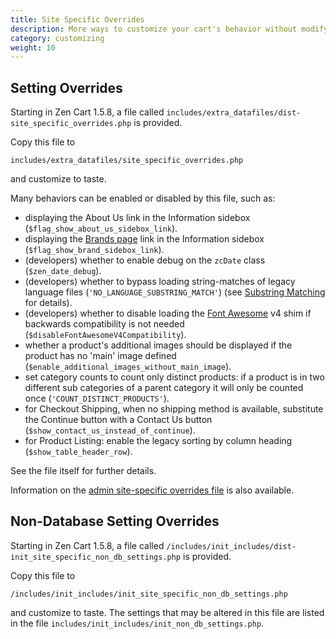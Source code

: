 ```yaml
---
title: Site Specific Overrides 
description: More ways to customize your cart's behavior without modifying core files
category: customizing
weight: 10
---
```


## Setting Overrides 

Starting in Zen Cart 1.5.8, a file called `includes/extra_datafiles/dist-site_specific_overrides.php` is provided.  

Copy this file to 

`includes/extra_datafiles/site_specific_overrides.php`

and customize to taste. 

Many behaviors can be enabled or disabled by this file, such as:

- displaying the About Us link in the Information sidebox (```$flag_show_about_us_sidebox_link```).
- displaying the [Brands page](/user/storefront_pages/brands/) link in the Information sidebox (```$flag_show_brand_sidebox_link```).
- (developers) whether to enable debug on the `zcDate` class (```$zen_date_debug```).
- (developers) whether to bypass loading string-matches of legacy language files (```'NO_LANGUAGE_SUBSTRING_MATCH'```)  (see [Substring Matching](/dev/code/158_order_language_files/) for details).
- (developers) whether to disable loading the [Font Awesome](/user/template/font_awesome/) v4 shim if backwards compatibility is not needed (```$disableFontAwesomeV4Compatibility```).
- whether a product's additional images should be displayed if the product has no 'main' image defined (```$enable_additional_images_without_main_image```).
- set category counts to count only distinct products: if a product is in two different sub categories of a parent category it will only be counted once (```'COUNT_DISTINCT_PRODUCTS'```).
- for Checkout Shipping, when no shipping method is available, substitute the Continue button with a Contact Us button (```$show_contact_us_instead_of_continue```).
- for Product Listing: enable the legacy sorting by column heading (```$show_table_header_row```).

See the file itself for further details.

Information on the [admin site-specific overrides file](/user/admin/site_specific_overrides/) is also available. 

## Non-Database Setting Overrides 

Starting in Zen Cart 1.5.8, a file called `/includes/init_includes/dist-init_site_specific_non_db_settings.php` is provided.  

Copy this file to 

`/includes/init_includes/init_site_specific_non_db_settings.php`

and customize to taste. The settings that may be altered in this file are listed in the file `includes/init_includes/init_non_db_settings.php`.

